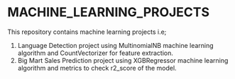 # MACHINE_LEARNING_PROJECTS
This repository contains machine learning projects i.e;
1. Language Detection project using MultinomialNB machine learning algorithm and CountVectorizer for feature extraction.
2. Big Mart Sales Prediction project using XGBRegressor machine learning algorithm and metrics to check r2_score of the model.
